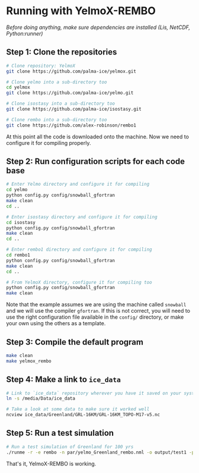 # Running with YelmoX-REMBO

*Before doing anything, make sure dependencies are installed (Lis, NetCDF, Python:runner)*

## Step 1: Clone the repositories

```bash
# Clone repository: YelmoX
git clone https://github.com/palma-ice/yelmox.git

# Clone yelmo into a sub-directory too
cd yelmox
git clone https://github.com/palma-ice/yelmo.git

# Clone isostasy into a sub-directory too 
git clone https://github.com/palma-ice/isostasy.git

# Clone rembo into a sub-directory too 
git clone https://github.com/alex-robinson/rembo1
```

At this point all the code is downloaded onto the machine.
Now we need to configure it for compiling properly.

## Step 2: Run configuration scripts for each code base

```bash
# Enter Yelmo directory and configure it for compiling
cd yelmo
python config.py config/snowball_gfortran
make clean
cd ..

# Enter isostasy directory and configure it for compiling 
cd isostasy
python config.py config/snowball_gfortran
make clean
cd ..

# Enter rembo1 directory and configure it for compiling 
cd rembo1
python config.py config/snowball_gfortran
make clean
cd ..

# From YelmoX directory, configure it for compiling too
python config.py config/snowball_gfortran
make clean 
```

Note that the example assumes we are using the machine called `snowball` and
we will use the compiler `gfortran`. If this is not correct, you will need
to use the right configuration file available in the `config/` directory, or
make your own using the others as a template.

## Step 3: Compile the default program

```bash
make clean 
make yelmox_rembo
```

## Step 4: Make a link to `ice_data`

```bash
# Link to `ice_data` repository wherever you have it saved on your system
ln -s /media/Data/ice_data

# Take a look at some data to make sure it worked well
ncview ice_data/Greenland/GRL-16KM/GRL-16KM_TOPO-M17-v5.nc
```

## Step 5: Run a test simulation

```bash
# Run a test simulation of Greenland for 100 yrs
./runme -r -e rembo -n par/yelmo_Greenland_rembo.nml -o output/test1 -p ctrl.time_end=1e2
```

That's it, YelmoX-REMBO is working.
